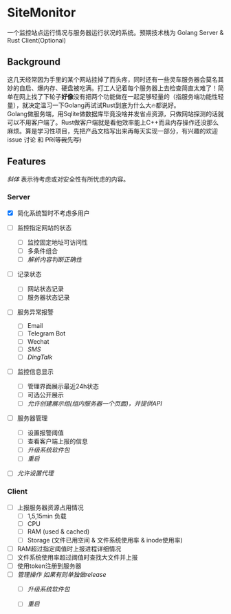 # SiteMonitor

一个监控站点运行情况与服务器运行状况的系统。预期技术栈为 Golang Server & Rust Client(Optional)

## Background

这几天经常因为手里的某个网站挂掉了而头疼，同时还有一些灵车服务器会莫名其妙的自启、爆内存、硬盘被吃满。打工人记着每个服务器上去检查简直太难了！简单在网上找了下轮子**好像**没有把两个功能做在一起足够轻量的（指服务端功能性轻量），就决定温习一下Golang再试试Rust到底为什么大🔥都说好。  
Golang做服务端，用Sqlite做数据库毕竟没啥并发省点资源，只做网站探测的话就可以不用客户端了。Rust做客户端就是看他效率能上C++而且内存操作还没那么麻烦。算是学习性项目，先把产品文档写出来再每天实现一部分，有兴趣的欢迎 issue 讨论 和 ~~PR(等我先写)~~

## Features
*斜体* 表示待考虑或对安全性有所忧虑的内容。
### Server
- [x] 简化系统暂时不考虑多用户
- [ ] 监控指定网站的状态
    * [ ] 监控固定地址可访问性
    * [ ] 多条件组合
    * [ ] *解析内容判断正确性*
- [ ] 记录状态
    * [ ] 网站状态记录
    * [ ] 服务器状态记录
- [ ] 服务异常报警
    * [ ] Email
    * [ ] Telegram Bot
    * [ ] Wechat
    * [ ] *SMS*
    * [ ] *DingTalk*
- [ ] 监控信息显示
    * [ ] 管理界面展示最近24h状态
    * [ ] 可选公开展示
    * [ ] *允许创建展示组(组内服务器一个页面)，并提供API*
- [ ] 服务器管理
    * [ ] 设置报警阈值
    * [ ] 查看客户端上报的信息
    * [ ] *升级系统软件包*
    * [ ] *重启*
- [ ] *允许设置代理*


### Client
- [ ] 上报服务器资源占用情况
    * [ ] 1,5,15min 负载
    * [ ] CPU
    * [ ] RAM (used & cached)
    * [ ] Storage (文件已用空间 & 文件系统使用率 & inode使用率)
- [ ] RAM超过指定阈值时上报进程详细情况
- [ ] 文件系统使用率超过阈值时查找大文件并上报
- [ ] 使用token注册到服务器
- [ ] *管理操作 如果有则单独做release* 
    * [ ] *升级系统软件包*
    * [ ] *重启*

